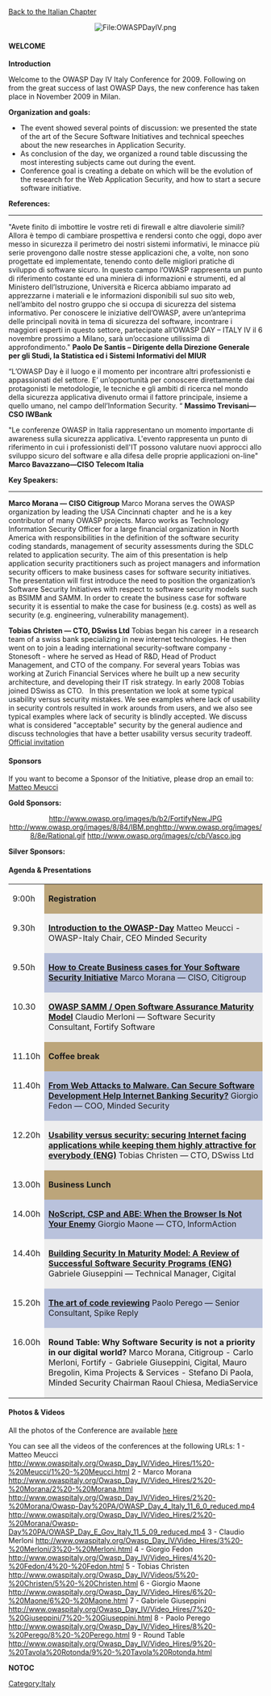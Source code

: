 [Back to the Italian Chapter](http://www.owasp.org/index.php/Italy)

<center>

![<File:OWASPDayIV.png>](OWASPDayIV.png "File:OWASPDayIV.png")

</center>

#### WELCOME

**Introduction**

Welcome to the OWASP Day IV Italy Conference for 2009. Following on from
the great success of last OWASP Days, the new conference has taken place
in November 2009 in Milan.

**Organization and goals:**

  - The event showed several points of discussion: we presented the
    state of the art of the Secure Software Initiatives and technical
    speeches about the new researches in Application Security.
  - As conclusion of the day, we organized a round table discussing the
    most interesting subjects came out during the event.
  - Conference goal is creating a debate on which will be the evolution
    of the research for the Web Application Security, and how to start a
    secure software initiative.

**References:**

-----

"Avete finito di imbottire le vostre reti di firewall e altre diavolerie
simili? Allora è tempo di cambiare prospettiva e rendersi conto che
oggi, dopo aver messo in sicurezza il perimetro dei nostri sistemi
informativi, le minacce più serie provengono dalle nostre stesse
applicazioni che, a volte, non sono progettate ed implementate, tenendo
conto delle migliori pratiche di sviluppo di software sicuro. In questo
campo l’OWASP rappresenta un punto di riferimento costante ed una
miniera di informazioni e strumenti, ed al Ministero dell’Istruzione,
Università e Ricerca abbiamo imparato ad apprezzarne i materiali e le
informazioni disponibili sul suo sito web, nell’ambito del nostro gruppo
che si occupa di sicurezza del sistema informativo. Per conoscere le
iniziative dell’OWASP, avere un’anteprima delle principali novità in
tema di sicurezza del software, incontrare i maggiori esperti in questo
settore, partecipate all’OWASP DAY – ITALY IV il 6 novembre prossimo a
Milano, sarà un’occasione utilissima di approfondimento."
**Paolo De Santis – Dirigente della Direzione Generale per gli Studi, la
Statistica ed i Sistemi Informativi del MIUR**

“L’OWASP Day è il luogo e il momento per incontrare altri professionisti
e appassionati del settore. E’ un’opportunità per conoscere direttamente
dai protagonisti le metodologie, le tecniche e gli ambiti di ricerca nel
mondo della sicurezza applicativa divenuto ormai il fattore principale,
insieme a quello umano, nel campo dell’Information Security. “
**Massimo Trevisani—CSO IWBank**

"Le conferenze OWASP in Italia rappresentano un momento importante di
awareness sulla sicurezza applicativa. L'evento rappresenta un punto di
riferimento in cui i professionisti dell'IT possono valutare nuovi
approcci allo sviluppo sicuro del software e alla difesa delle proprie
applicazioni on-line"
**Marco Bavazzano—CISO Telecom Italia**

**Key Speakers:**

-----

**Marco Morana — CISO Citigroup**
Marco Morana serves the OWASP organization by leading the USA Cincinnati
chapter  and he is a key contributor of many OWASP projects. Marco works
as Technology Information Security Officer for a large financial
organization in North America with responsibilities in the definition of
the software security coding standards, management of security
assessments during the SDLC related to application security. The aim of
this presentation is help application security practitioners such as
project managers and information security officers to make business
cases for software security initiatives. The presentation will first
introduce the need to position the organization’s Software Security
Initiatives with respect to software security models such as BSIMM and
SAMM. In order to create the business case for software security it is
essential to make the case for business (e.g. costs) as well as security
(e.g. engineering, vulnerability management).

**Tobias Christen — CTO, DSwiss Ltd**
Tobias began his career  in a research team of a swiss bank specializing
in new internet technologies. He then went on to join a leading
international security-software company - Stonesoft - where he served as
Head of R\&D, Head of Product Management, and CTO of the company. For
several years Tobias was working at Zurich Financial Services where he
built up a new security architecture, and developing their IT risk
strategy. In early 2008 Tobias joined DSwiss as CTO.   In this
presentation we look at some typical usability versus security mistakes.
We see examples where lack of usability in security controls resulted in
work arounds from users, and we also see typical examples where lack of
security is blindly accepted. We discuss what is considered "acceptable"
security by the general audience and discuss technologies that have a
better usability versus security tradeoff.
[Official
invitation](http://www.owasp.org/images/a/ab/InvitoOWASPDay4.pdf)

#### Sponsors

If you want to become a Sponsor of the Initiative, please drop an email
to: [Matteo Meucci](mailto:matteo.meucci@owasp.org)

**Gold Sponsors:**

<center>

[<http://www.owasp.org/images/b/b2/FortifyNew.JPG>](http://www.fortifysoftware.com)
[<http://www.owasp.org/images/8/84/IBM.png>](http://www-306.ibm.com/software/awdtools/appscan/standard/)[<http://www.owasp.org/images/8/8e/Rational.gif>](http://www-306.ibm.com/software/awdtools/appscan/standard/)
[<http://www.owasp.org/images/c/cb/Vasco.jpg>](http://www.vasco.com)

</center>

**Silver Sponsors:**

#### Agenda & Presentations

<center>

<table width="80%">

<tr>

<td width=4%>

9:00h

</td>

<td bgcolor="#BCA57A" width=*>

<b>Registration</b>

</td>

</tr>

<tr>

<td valign=top>

9.30h

</td>

<td bgcolor="#eeeeee">

[**Introduction to the
OWASP-Day**](http://www.owasp.org/images/7/7b/OWASP-Italy_Day_IV_Meucci.pdf)
Matteo Meucci - OWASP-Italy Chair, CEO Minded Security

</td>

</tr>

<tr>

<td valign=top>

9.50h

</td>

<td bgcolor="#b9c2dc">

[**How to Create Business cases for Your Software Security
Initiative**](http://www.owasp.org/images/7/7b/OWASP-Italy_Day_IV_Morana.pdf)
Marco Morana — CISO, Citigroup

</td>

</tr>

<tr>

<td valign=top>

10.30

</td>

<td bgcolor="#eeeeee">

[**OWASP SAMM / Open Software Assurance Maturity
Model**](http://www.owasp.org/images/f/fd/OpenSAMM-1.0_Merloni.pdf)
Claudio Merloni — Software Security Consultant, Fortify Software

</td>

</tr>

<tr>

<td valign=top>

11.10h

</td>

<td bgcolor="#BCA57A">

<b>Coffee break</b>

</td>

</tr>

<tr>

<td valign=top>

11.40h

</td>

<td bgcolor="#b9c2dc">

[**From Web Attacks to Malware. Can Secure Software Development Help
Internet Banking
Security?**](http://www.owasp.org/images/9/9a/Owasp_Day_IV_Fedon.pdf)
Giorgio Fedon — COO, Minded Security

</td>

</tr>

<tr>

<td valign=top>

12.20h

</td>

<td bgcolor="#eeeeee">

[**Usability versus security: securing Internet facing applications
while keeping them highly attractive for everybody
(ENG)**](http://www.owasp.org/images/e/e0/UsableSecurity.pdf)
Tobias Christen — CTO, DSwiss Ltd

</td>

</tr>

<tr>

<td valign=top>

13.00h

</td>

<td bgcolor="#BCA57A">

<b>Business Lunch</b>

</td>

</tr>

<tr>

<td valign=top>

14.00h

</td>

<td bgcolor="#b9c2dc">

[**NoScript, CSP and ABE: When the Browser Is Not Your
Enemy**](http://www.owasp.org/images/5/50/OWASP-Italy_Day_IV_Maone.pdf)
Giorgio Maone — CTO, InformAction

</td>

</tr>

<tr>

<td valign=top>

14.40h

</td>

<td bgcolor="#eeeeee">

[**Building Security In Maturity Model: A Review of Successful Software
Security Programs
(ENG)**](http://www.owasp.org/images/1/12/OWASP-Italy_Day_IV_Giuseppini.pdf)
Gabriele Giuseppini — Technical Manager, Cigital

</td>

</tr>

<tr>

<td valign=top>

15.20h

</td>

<td bgcolor="#b9c2dc">

[**The art of code
reviewing**](http://www.owasp.org/images/d/da/Perego_code_reviewing.pdf)
Paolo Perego — Senior Consultant, Spike Reply

</td>

</tr>

<tr>

<td valign=top>

16.00h

</td>

<td bgcolor="#eeeeee">

**Round Table: Why Software Security is not a priority in our digital
world?**
Marco Morana, Citigroup - Carlo Merloni, Fortify - Gabriele Giuseppini,
Cigital, Mauro Bregolin, Kima Projects & Services - Stefano Di Paola,
Minded Security
Chairman Raoul Chiesa, MediaService

</td>

</tr>

</table>

</center>

#### Photos & Videos

All the photos of the Conference are available
[here](http://www.owaspitaly.org/Owasp_Day_IV/Photos/index.html)

You can see all the videos of the conferences at the following URLs:
1 - Matteo Meucci
<http://www.owaspitaly.org/Owasp_Day_IV/Video_Hires/1%20-%20Meucci/1%20-%20Meucci.html>
2 - Marco Morana
<http://www.owaspitaly.org/Owasp_Day_IV/Video_Hires/2%20-%20Morana/2%20-%20Morana.html>
<http://www.owaspitaly.org/Owasp_Day_IV/Video_Hires/2%20-%20Morana/Owasp-Day%20PA/OWASP_Day_4_Italy_11_6_0_reduced.mp4>
<http://www.owaspitaly.org/Owasp_Day_IV/Video_Hires/2%20-%20Morana/Owasp-Day%20PA/OWASP_Day_E_Gov_Italy_11_5_09_reduced.mp4>
3 - Claudio Merloni
<http://www.owaspitaly.org/Owasp_Day_IV/Video_Hires/3%20-%20Merloni/3%20-%20Merloni.html>
4 - Giorgio Fedon
<http://www.owaspitaly.org/Owasp_Day_IV/Video_Hires/4%20-%20Fedon/4%20-%20Fedon.html>
5 - Tobias Christen
<http://www.owaspitaly.org/Owasp_Day_IV/Videos/5%20-%20Christen/5%20-%20Christen.html>
6 - Giorgio Maone
<http://www.owaspitaly.org/Owasp_Day_IV/Video_Hires/6%20-%20Maone/6%20-%20Maone.html>
7 - Gabriele Giuseppini
<http://www.owaspitaly.org/Owasp_Day_IV/Video_Hires/7%20-%20Giuseppini/7%20-%20Giuseppini.html>
8 - Paolo Perego
<http://www.owaspitaly.org/Owasp_Day_IV/Video_Hires/8%20-%20Perego/8%20-%20Perego.html>
9 - Round Table
<http://www.owaspitaly.org/Owasp_Day_IV/Video_Hires/9%20-%20Tavola%20Rotonda/9%20-%20Tavola%20Rotonda.html>

__NOTOC__ <headertabs/>

[Category:Italy](Category:Italy "wikilink")